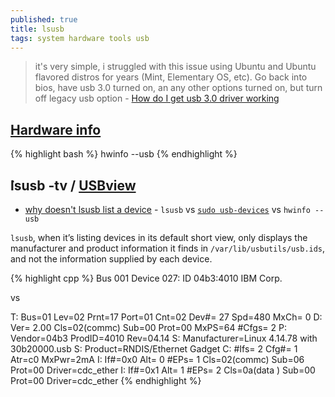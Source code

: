 ```yaml
---
published: true
title: lsusb
tags: system hardware tools usb
---
```

> it's very simple, i struggled with this issue using Ubuntu and Ubuntu flavored distros for years (Mint, Elementary OS, etc). Go back into bios, have usb 3.0 turned on, an any other options turned on, but turn off legacy usb option - [How do I get usb 3.0 driver working](https://askubuntu.com/questions/729558/how-do-i-get-usb-3-0-driver-working-or-check-that-it-is-already-working)

## [Hardware info](2020-07-27-hardware-info)
{% highlight bash %}
hwinfo --usb
{% endhighlight %}

## ̀lsusb -tv / [USBview](https://superuser.com/questions/1180854/how-can-i-install-the-linux-version-of-usbview-the-usb-device-viewer/1180855#1180855)

- [why doesn't lsusb list a device](https://unix.stackexchange.com/questions/416562/why-doesnt-lsusb-list-a-device) - `lsusb` vs [`sudo usb-devices`](https://linux.die.net/man/1/usb-devices) vs `hwinfo --usb`

`lsusb`, when it’s listing devices in its default short view, only displays the manufacturer and product information it finds in `/var/lib/usbutils/usb.ids`, and not the information supplied by each device.

{% highlight cpp %}
Bus 001 Device 027: ID 04b3:4010 IBM Corp. 

vs

T:  Bus=01 Lev=02 Prnt=17 Port=01 Cnt=02 Dev#= 27 Spd=480 MxCh= 0
D:  Ver= 2.00 Cls=02(commc) Sub=00 Prot=00 MxPS=64 #Cfgs=  2
P:  Vendor=04b3 ProdID=4010 Rev=04.14
S:  Manufacturer=Linux 4.14.78 with 30b20000.usb
S:  Product=RNDIS/Ethernet Gadget
C:  #Ifs= 2 Cfg#= 1 Atr=c0 MxPwr=2mA
I:  If#=0x0 Alt= 0 #EPs= 1 Cls=02(commc) Sub=06 Prot=00 Driver=cdc_ether
I:  If#=0x1 Alt= 1 #EPs= 2 Cls=0a(data ) Sub=00 Prot=00 Driver=cdc_ether
{% endhighlight %}
